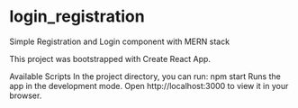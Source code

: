 # login_registration
Simple Registration and Login component with MERN stack

This project was bootstrapped with Create React App.

Available Scripts
In the project directory, you can run:
npm start
Runs the app in the development mode.
Open http://localhost:3000 to view it in your browser.
